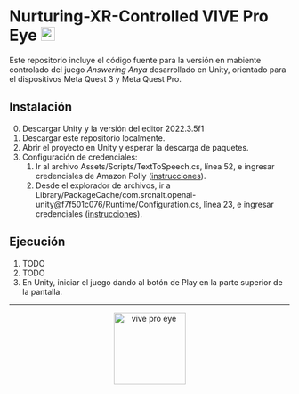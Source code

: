 # Nurturing-XR-Controlled VIVE Pro Eye <img alt="htc logo" height="25" src="https://logos-download.com/wp-content/uploads/2016/03/HTC_logo.png">
Este repositorio incluye el código fuente para la versión en mabiente controlado del juego _Answering Anya_ desarrollado en Unity, orientado para el dispositivos Meta Quest 3 y Meta Quest Pro.

## Instalación
0. Descargar Unity y la versión del editor 2022.3.5f1
2. Descargar este repositorio localmente.
3. Abrir el proyecto en Unity y esperar la descarga de paquetes.
4. Configuración de credenciales:
   1. Ir al archivo Assets/Scripts/TextToSpeech.cs, línea 52, e ingresar credenciales de Amazon Polly ([instrucciones](https://github.com/2024-10-XR-Thesis/.github/wiki/Instrucciones-Amazon-Polly)).
   2. Desde el explorador de archivos, ir a Library/PackageCache/com.srcnalt.openai-unity@f7f501c076/Runtime/Configuration.cs, línea 23, e ingresar credenciales ([instrucciones](https://github.com/2024-10-XR-Thesis/.github/wiki/Instrucciones-OpenAI)).

## Ejecución
1. TODO
2. TODO
3. En Unity, iniciar el juego dando al botón de Play en la parte superior de la pantalla.
<hr>
<p align="center">
  <img width="129" alt="vive pro eye" title="VIVE Pro Eye" src="https://github.com/2024-10-XR-Thesis/Nurturing-XR-Controlled/assets/69609680/210a73c7-518c-4200-b8dc-32292fcf714c">
</p>

